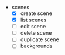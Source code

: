 - scenes
  - [x] create scene
  - [x] list scenes
  - [ ] edit scene
  - [ ] delete scene
  - [ ] duplicate scene
  - [ ] backgrounds
